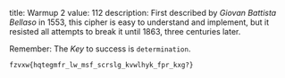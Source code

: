 title: Warmup 2
value: 112
description: First described by *Giovan Battista Bellaso* in 1553, this cipher is easy to understand and implement, but it resisted all attempts to break it until 1863, three centuries later.

Remember: The *Key* to success is `determination`.

`fzvxw{hqtegmfr_lw_msf_scrslg_kvwlhyk_fpr_kxg?}`